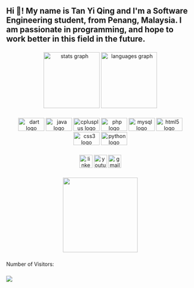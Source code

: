 <h2 align="left">Hi 👋! My name is Tan Yi Qing and I'm a Software Engineering student, from Penang, Malaysia. I am passionate in programming, and hope to work better in this field in the future.</h2>

###

<div align="center">
  <img src="https://github-readme-stats.vercel.app/api?hide_title=false&hide_rank=false&show_icons=true&include_all_commits=true&count_private=true&disable_animations=false&theme=dracula&locale=en&hide_border=false&username=TanYiQing" height="150" alt="stats graph"  />
  <img src="https://github-readme-stats.vercel.app/api/top-langs?locale=en&hide_title=false&layout=compact&card_width=320&langs_count=5&theme=dracula&hide_border=false&username=TanYiQing" height="150" alt="languages graph"  />
</div>

###

<div align="center">
  <img src="https://cdn.jsdelivr.net/gh/devicons/devicon/icons/dart/dart-original.svg" height="35" width="70" alt="dart logo"  />
  <img src="https://cdn.jsdelivr.net/gh/devicons/devicon/icons/java/java-original.svg" height="35" width="70" alt="java logo"  />
  <img src="https://cdn.jsdelivr.net/gh/devicons/devicon/icons/cplusplus/cplusplus-original.svg" height="35" width="70" alt="cplusplus logo"  />
  <img src="https://cdn.jsdelivr.net/gh/devicons/devicon/icons/php/php-original.svg" height="35" width="70" alt="php logo"  />
  <img src="https://cdn.jsdelivr.net/gh/devicons/devicon/icons/mysql/mysql-original.svg" height="35" width="70" alt="mysql logo"  />
  <img src="https://cdn.jsdelivr.net/gh/devicons/devicon/icons/html5/html5-original.svg" height="35" width="70" alt="html5 logo"  />
  <img src="https://cdn.jsdelivr.net/gh/devicons/devicon/icons/css3/css3-original.svg" height="35" width="70" alt="css3 logo"  />
  <img src="https://cdn.jsdelivr.net/gh/devicons/devicon/icons/python/python-original.svg" height="35" width="70" alt="python logo"  />
</div>

###

<div align="center">
  <a href="https://www.linkedin.com/in/tan-yi-qing-130a06209/"><img src="https://img.shields.io/static/v1?message=LinkedIn&logo=linkedin&label=&color=0077B5&logoColor=white&labelColor=&style=for-the-badge" height="35" alt="linkedin logo"  /></a>
  <img src="https://img.shields.io/static/v1?message=Youtube&logo=youtube&label=&color=FF0000&logoColor=white&labelColor=&style=for-the-badge" height="35" alt="youtube logo"  />
  <img src="https://img.shields.io/static/v1?message=Gmail&logo=gmail&label=&color=D14836&logoColor=white&labelColor=&style=for-the-badge" height="35" alt="gmail logo"  />
</div>

###

<div align="center">
  <img height="200" src="https://cdn.filestackcontent.com/efbSR18hT5uRKuo0zoMA"  />
</div>

###

<p align="left">Number of Visitors:</p>

###

<div align="left">
  <img src="https://profile-counter.glitch.me/TanYiQing/count.svg?"  />
</div>

###
